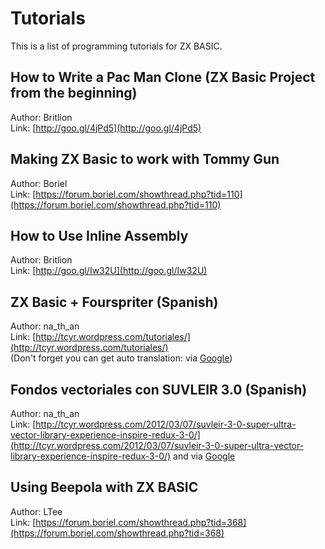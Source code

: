 # Tutorials

This is a list of programming tutorials for ZX BASIC.

## How to Write a Pac Man Clone (ZX Basic Project from the beginning)

Author: Britlion<br />
Link: [http://goo.gl/4jPd5](http://goo.gl/4jPd5)

## Making ZX Basic to work with Tommy Gun

Author: Boriel<br />
Link: [https://forum.boriel.com/showthread.php?tid=110](https://forum.boriel.com/showthread.php?tid=110)

## How to Use Inline Assembly

Author: Britlion<br />
Link: [http://goo.gl/Iw32U](http://goo.gl/Iw32U)

## ZX Basic + Fourspriter (Spanish)

Author: na_th_an<br />
Link: [http://tcyr.wordpress.com/tutoriales/](http://tcyr.wordpress.com/tutoriales/)<br />
(Don't forget you can get auto translation: via [Google](http://translate.google.com/translate?hl=en&sl=auto&tl=en&u=http%3A%2F%2Ftcyr.wordpress.com%2Ftutoriales%2F))

## Fondos vectoriales con SUVLEIR 3.0 (Spanish)

Author: na_th_an<br />
Link: [http://tcyr.wordpress.com/2012/03/07/suvleir-3-0-super-ultra-vector-library-experience-inspire-redux-3-0/](http://tcyr.wordpress.com/2012/03/07/suvleir-3-0-super-ultra-vector-library-experience-inspire-redux-3-0/)
and via [Google](http://translate.google.com/translate?sl=auto&tl=en&js=n&prev=_t&hl=en&ie=UTF-8&layout=2&eotf=1&u=http%3A%2F%2Ftcyr.wordpress.com%2F2012%2F03%2F07%2Fsuvleir-3-0-super-ultra-vector-library-experience-inspire-redux-3-0%2F&act=url)

## Using Beepola with ZX BASIC

Author: LTee<br />
Link: [https://forum.boriel.com/showthread.php?tid=368](https://forum.boriel.com/showthread.php?tid=368)
